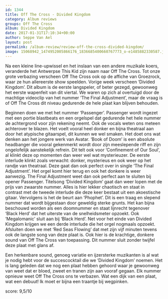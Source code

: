 ```yaml
---
id: 1344
title: Off The Cross - Divided Kingdom
category: Album reviews
groups: Off The Cross
album: Divided Kingdom
date: 2017-01-31T17:10:34+00:00
author: Seppe Van Ael
layout: post
permalink: /album-review/review-off-the-cross-divided-kingdom/
image: 15068942_1474952005866176_1836685400660767773_o-e1485882330587.jpg
---
```

Na een kleine line-upwissel en het inslaan van een andere muzikale koers, veranderde het Antwerpse This Kid zijn naam naar Off The Cross. Tot onze grote verbazing verscheen Off The Cross ook op de affiche van Groezrock, waar ze hun allereerste show speelden. Vorige week verscheen ‘Divided Kingdom’. Dit album is de eerste langspeler, of beter gezegd, gewoonweg het eerste wapenfeit van dit viertal. We waren op zich al overtuigd door de machtige videoclip van het nummer ‘The Final Adjustment’, maar de vraag is of Off The Cross dit niveau gedurende de hele plaat kan blijven behouden.

Beginnen doen we met het nummer ‘Passenger’. Passenger wordt ingezet met een portie blastbeats en een orgelspel dat gedurende het hele nummer de achtergrond voor zijn rekening neemt. Ook de vocals weten ons meteen achterover te blazen. Het voelt vooral heel donker en bijna theatraal aan door het atypische gitaarspel, dit kunnen we wel smaken. Het doet ons wat denken aan het jongere werk van Avatar. ‘Book of Doom’ is een absolute headbanger die vooral gekenmerkt wordt door zijn meeslepende riff en zijn ongelofelijk aanstekelijk refrein. Dit telt ook voor ‘Confinement of Our Soul’, al klinkt deze op momenten dan weer wel wat mysterieuzer. De eerste interlude klinkt zoals verwacht: donker, mysterieus en ook weer op het randje van theatraal. Deze gaat dan ook perfect over in single ‘The Final Adjustment’. Het orgel komt hier terug en ook het donkere is weer aanwezig. The Final Adjustment weet dan ook perfect aan te sluiten bij opener Passenger. Titelsong ‘Divided Kingdom’ gaat dan weer lopen met de prijs van zwaarste nummer. Alles is hier lekker chaotisch en staat in contrast met de tweede interlude die deze keer bestaat uit een akoestische gitaar. Vervolgens is het de beurt aan ‘Phophet’. Dit is een traag en slepend nummer dat wordt bijgestaan door geweldig sterke grunts. Het kan bijna beschouwd worden als een doomnummer en staat lijnrecht tegenover ‘Black Herd’ dat het uiterste van de snelheidsmeter opzoekt. Ook ‘Megalomanic’ sluit aan bij ‘Black Herd’. Net voor het einde van Divided Kingdom krijgen we een derde interlude die het orgel nogmaals opzoekt. Afsluiten doen we met ‘Red Seas Flowing’ dat met zijn vijf minuten tevens ook de langste song van deze plaat is. Ook hier is de krachtige, donkere sound van Off The Cross van toepassing. Dit nummer sluit zonder twijfel deze plaat met glans af.

Een herkenbare sound, genoeg variatie en ijzersterke muzikanten is al wat je nodig hebt voor de succescocktail die we ‘Divided Kingdom’ noemen. Het is lang geleden dat we nog een plaat hebben gehoord waar je gewoonweg van weet dat er bloed, zweet en tranen zijn aan vooraf gegaan. Elk nummer opnieuw weet Off The Cross ons te verbazen. Wat een dijk van een plaat, wat een debuut! Ik moet er bijna een traantje bij wegpinken.

score: 9,5/10

&nbsp;